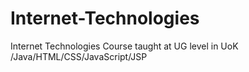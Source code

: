 # Internet-Technologies
Internet Technologies Course taught at UG level in UoK
/Java/HTML/CSS/JavaScript/JSP
